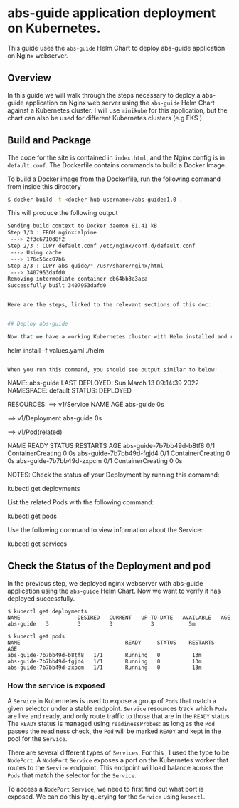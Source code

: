 # abs-guide application deployment on Kubernetes.

This guide uses the `abs-guide` Helm Chart to deploy abs-guide application on Nginx webserver.

## Overview

In this guide we will walk through the steps necessary to deploy a abs-guide application on Nginx web server using the `abs-guide` Helm Chart against a Kubernetes cluster. I will use `minikube` for this application, but the chart can also be used for different Kubernetes clusters (e.g EKS )

## Build and Package

The code for the site is contained in `index.html`, and the Nginx config is in `default.conf`. The Dockerfile contains commands to build a Docker Image.

To build a Docker image from the Dockerfile, run the following command from inside this directory

```sh
$ docker build -t <docker-hub-username>/abs-guide:1.0 .
```
This will produce the following output

```sh
Sending build context to Docker daemon 81.41 kB
Step 1/3 : FROM nginx:alpine
 ---> 2f3c6710d8f2
Step 2/3 : COPY default.conf /etc/nginx/conf.d/default.conf
 ---> Using cache
 ---> 176c56cc07b6
Step 3/3 : COPY abs-guide/* /usr/share/nginx/html
 ---> 3407953dafd0
Removing intermediate container cb64bb3e3aca
Successfully built 3407953dafd0


Here are the steps, linked to the relevant sections of this doc:


## Deploy abs-guide

Now that we have a working Kubernetes cluster with Helm installed and ready to go, the next step is to deploy application using the `abs-guide` chart.

```
helm install -f values.yaml ./helm
```

When you run this command, you should see output similar to below:

```
NAME:   abs-guide
LAST DEPLOYED: Sun March 13 09:14:39 2022
NAMESPACE: default
STATUS: DEPLOYED

RESOURCES:
==> v1/Service
NAME                 AGE
abs-guide  0s

==> v1/Deployment
abs-guide  0s

==> v1/Pod(related)

NAME                                READY  STATUS             RESTARTS  AGE
abs-guide-7b7bb49d-b8tf8  0/1    ContainerCreating  0         0s
abs-guide-7b7bb49d-fgjd4  0/1    ContainerCreating  0         0s
abs-guide-7b7bb49d-zxpcm  0/1    ContainerCreating  0         0s


NOTES:
Check the status of your Deployment by running this comamnd:

kubectl get deployments

List the related Pods with the following command:

kubectl get pods

Use the following command to view information about the Service:

kubectl get services


## Check the Status of the Deployment and pod

In the previous step, we deployed nginx webserver with abs-guide application using the `abs-guide` Helm Chart. Now we want to verify it has deployed
successfully.

```
$ kubectl get deployments
NAME                  DESIRED   CURRENT   UP-TO-DATE   AVAILABLE   AGE
abs-guide   3         3         3            3           5m
```

```
$ kubectl get pods
NAME                                 READY     STATUS    RESTARTS   AGE
abs-guide-7b7bb49d-b8tf8   1/1       Running   0          13m
abs-guide-7b7bb49d-fgjd4   1/1       Running   0          13m
abs-guide-7b7bb49d-zxpcm   1/1       Running   0          13m
```

### How the service is exposed

A `Service` in Kubernetes is used to expose a group of `Pods` that match a given selector under a stable endpoint.
`Service` resources track which `Pods` are live and ready, and only route traffic to those that are in the `READY`
status. The `READY` status is managed using `readinessProbes`: as long as the `Pod` passes the readiness check, the
`Pod` will be marked `READY` and kept in the pool for the `Service`.

There are several different types of `Services`. For this , I used the type to be
`NodePort`. A `NodePort` `Service` exposes a port on the Kubernetes worker that routes to the `Service` endpoint. This
endpoint will load balance across the `Pods` that match the selector for the `Service`.

To access a `NodePort` `Service`, we need to first find out what port is exposed. We can do this by querying for the
`Service` using `kubectl`.
